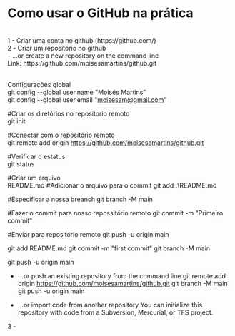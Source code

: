 <html>
<h1> Como usar o GitHub na prática</h1></br>
1 - Criar uma conta no github (https://github.com/)</br> 
2 - Criar um repositório no github</br>
- …or create a new repository on the command line</br>
Link: https://github.com/moisesamartins/github.git</br></br>

Configurações global</br>
 git config --global user.name "Moisés Martins"</br>
 git config --global user.email "moisesam@gmail.com"</br>

#Criar os diretórios no repositorio remoto</br>
git init

#Conectar com o repositório remoto</br>
git remote add origin https://github.com/moisesamartins/github.git</br>

#Verificar o estatus</br>
git status</br>

#Criar um arquivo</br> 
README.md
#Adicionar o arquivo para o commit
git add .\README.md

#Especificar a nossa breanch
git branch -M main

#Fazer o commit para nosso repossitório remoto
git commit -m "Primeiro commit"

#Enviar para repositório remoto
git push -u origin main

git add README.md
git commit -m "first commit"
git branch -M main

git push -u origin main

- …or push an existing repository from the command line
git remote add origin https://github.com/moisesamartins/github.git
git branch -M main
git push -u origin main

- …or import code from another repository
You can initialize this repository with code from a Subversion, Mercurial, or TFS project.

3 - 

</html>